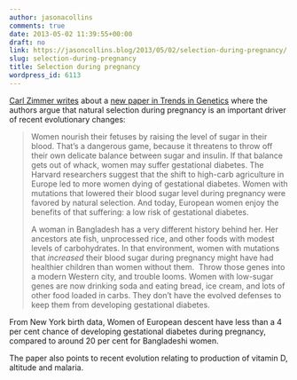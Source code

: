 ```yaml
---
author: jasonacollins
comments: true
date: 2013-05-02 11:39:55+00:00
draft: no
link: https://jasoncollins.blog/2013/05/02/selection-during-pregnancy/
slug: selection-during-pregnancy
title: Selection during pregnancy
wordpress_id: 6113
---
```


[Carl Zimmer writes](http://phenomena.nationalgeographic.com/2013/05/01/what-to-expect-when-youre-expecting-by-charles-darwin/) about a [new paper in Trends in Genetics](http://dx.doi.org/10.1016/j.tig.2013.03.001) where the authors argue that natural selection during pregnancy is an important driver of recent evolutionary changes:


<blockquote>Women nourish their fetuses by raising the level of sugar in their blood. That’s a dangerous game, because it threatens to throw off their own delicate balance between sugar and insulin. If that balance gets out of whack, women may suffer gestational diabetes. The Harvard researchers suggest that the shift to high-carb agriculture in Europe led to more women dying of gestational diabetes. Women with mutations that lowered their blood sugar level during pregnancy were favored by natural selection. And today, European women enjoy the benefits of that suffering: a low risk of gestational diabetes.

A woman in Bangladesh has a very different history behind her. Her ancestors ate fish, unprocessed rice, and other foods with modest levels of carbohydrates. In that environment, women with mutations that _increased_ their blood sugar during pregnancy might have had healthier children than women without them.  Throw those genes into a modern Western city, and trouble looms. Women with low-sugar genes are now drinking soda and eating bread, ice cream, and lots of other food loaded in carbs. They don’t have the evolved defenses to keep them from developing gestational diabetes.</blockquote>


From New York birth data, Women of European descent have less than a 4 per cent chance of developing gestational diabetes during pregnancy, compared to around 20 per cent for Bangladeshi women.

The paper also points to recent evolution relating to production of vitamin D, altitude and malaria.
